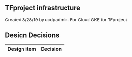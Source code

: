 ## TFproject infrastructure

Created 3/28/19 by ucdpadmin. For Cloud GKE for TFproject


## Design Decisions
| Design item                | Decision|
| :----------------------------------- | :--------------------------------------------------------------------------------|
